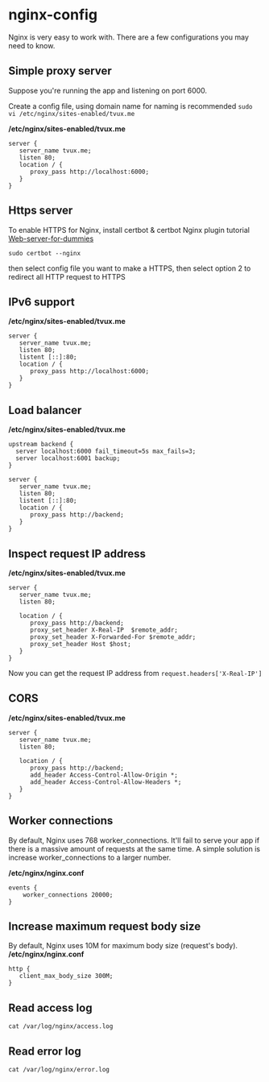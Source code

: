 # nginx-config
Nginx is very easy to work with. There are a few configurations you may need to know.


## Simple proxy server
Suppose you're running the app and listening on port 6000.

Create a config file, using domain name for naming is recommended
`sudo vi /etc/nginx/sites-enabled/tvux.me`

**/etc/nginx/sites-enabled/tvux.me**
```
server {
   server_name tvux.me;
   listen 80;
   location / {
      proxy_pass http://localhost:6000;
   }
}
```

## Https server
To enable HTTPS for Nginx, install certbot & certbot Nginx plugin tutorial [Web-server-for-dummies](https://github.com/ThinhVu/web-server-guide-for-dummies)
```
sudo certbot --nginx
```
then select config file you want to make a HTTPS, then select option 2 to redirect all HTTP request to HTTPS

## IPv6 support
**/etc/nginx/sites-enabled/tvux.me**
```
server {
   server_name tvux.me;
   listen 80;
   listent [::]:80;
   location / {
      proxy_pass http://localhost:6000;
   }
}
```

## Load balancer
**/etc/nginx/sites-enabled/tvux.me**
```
upstream backend {
  server localhost:6000 fail_timeout=5s max_fails=3;
  server localhost:6001 backup;
}

server {
   server_name tvux.me;
   listen 80;
   listent [::]:80;
   location / {
      proxy_pass http://backend;
   }
}
```

## Inspect request IP address
**/etc/nginx/sites-enabled/tvux.me**
```
server {
   server_name tvux.me;
   listen 80;

   location / {
      proxy_pass http://backend;
      proxy_set_header X-Real-IP  $remote_addr;
      proxy_set_header X-Forwarded-For $remote_addr;
      proxy_set_header Host $host;
   }
}
```
Now you can get the request IP address from `request.headers['X-Real-IP']`

## CORS
**/etc/nginx/sites-enabled/tvux.me**
```
server {
   server_name tvux.me;
   listen 80;

   location / {
      proxy_pass http://backend;
      add_header Access-Control-Allow-Origin *;
      add_header Access-Control-Allow-Headers *;
   }
}
```

## Worker connections
By default, Nginx uses 768 worker_connections. It'll fail to serve your app if there is a massive amount of requests at the same time. A simple solution is increase worker_connections to a larger number.

**/etc/nginx/nginx.conf**
```
events {
    worker_connections 20000;
}
```

## Increase maximum request body size
By default, Nginx uses 10M for maximum body size (request's body).
**/etc/nginx/nginx.conf**
```
http {
   client_max_body_size 300M;
}
```

## Read access log
```
cat /var/log/nginx/access.log
```

## Read error log
```
cat /var/log/nginx/error.log
```
